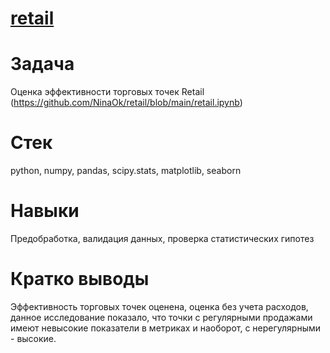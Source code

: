 # [retail](https://github.com/NinaOk/retail/blob/main/retail.ipynb)

# Задача
Оценка эффективности торговых точек  Retail (https://github.com/NinaOk/retail/blob/main/retail.ipynb)

# Стек
python, numpy, pandas, scipy.stats, matplotlib, seaborn 

# Навыки
Предобработка, валидация данных, проверка статистических гипотез

# Кратко выводы
Эффективность торговых точек оценена, оценка без учета расходов, данное исследование показало, что точки с регулярными продажами имеют невысокие показатели в метриках и наоборот, с нерегулярными - высокие. 

